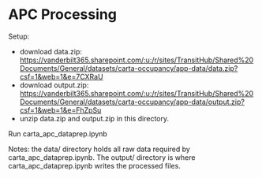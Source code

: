 # APC Processing

Setup:

* download data.zip: https://vanderbilt365.sharepoint.com/:u:/r/sites/TransitHub/Shared%20Documents/General/datasets/carta-occupancy/app-data/data.zip?csf=1&web=1&e=7CXRaU
* download output.zip: https://vanderbilt365.sharepoint.com/:u:/r/sites/TransitHub/Shared%20Documents/General/datasets/carta-occupancy/app-data/output.zip?csf=1&web=1&e=FhZpSu
* unzip data.zip and output.zip in this directory.

Run carta_apc_dataprep.ipynb

Notes:
the data/ directory holds all raw data required by carta_apc_dataprep.ipynb. The
output/ directory is where carta_apc_dataprep.ipynb writes the processed files.